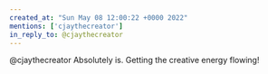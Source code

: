 ```yaml
---
created_at: "Sun May 08 12:00:22 +0000 2022"
mentions: ['cjaythecreator']
in_reply_to: @cjaythecreator
---
```


@cjaythecreator Absolutely is.  Getting the creative energy flowing!